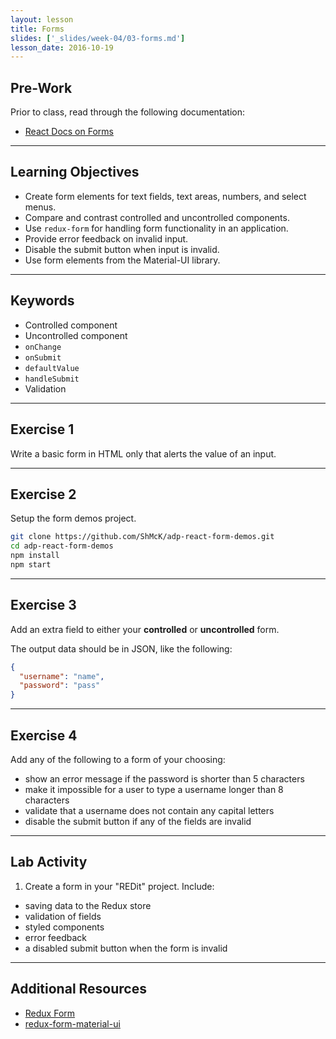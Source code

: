 ```yaml
---
layout: lesson
title: Forms
slides: ['_slides/week-04/03-forms.md']
lesson_date: 2016-10-19
---
```


## Pre-Work

Prior to class, read through the following documentation:

- [React Docs on Forms](https://facebook.github.io/react/docs/forms.html)

---

## Learning Objectives

- Create form elements for text fields, text areas, numbers, and select menus.
- Compare and contrast controlled and uncontrolled components.
- Use `redux-form` for handling form functionality in an application.
- Provide error feedback on invalid input.
- Disable the submit button when input is invalid.
- Use form elements from the Material-UI library.

---

## Keywords

- Controlled component
- Uncontrolled component
- `onChange`
- `onSubmit`
- `defaultValue`
- `handleSubmit`
- Validation

---

## Exercise 1

Write a basic form in HTML only that alerts the value of an input.

---

## Exercise 2

Setup the form demos project.

```bash
git clone https://github.com/ShMcK/adp-react-form-demos.git
cd adp-react-form-demos
npm install
npm start
```

---

## Exercise 3

Add an extra field to either your **controlled** or  **uncontrolled** form.

The output data should be in JSON, like the following:

```json
{
  "username": "name",
  "password": "pass"
}
```

---

## Exercise 4

Add any of the following to a form of your choosing:

- show an error message if the password is shorter than 5 characters
- make it impossible for a user to type a username longer than 8 characters
- validate that a username does not contain any capital letters
- disable the submit button if any of the fields are invalid

---

## Lab Activity

1. Create a form in your "REDit" project. Include:
  - saving data to the Redux store
  - validation of fields
  - styled components
  - error feedback
  - a disabled submit button when the form is invalid

---

## Additional Resources

- [Redux Form](http://redux-form.com/)
- [redux-form-material-ui](http://erikras.github.io/redux-form-material-ui/)
